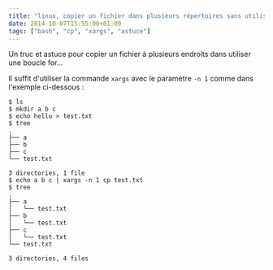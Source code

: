 ```yaml
---
title: "linux, copier un fichier dans plusieurs répertoires sans utiliser de boucle"
date: 2014-10-07T15:55:00+01:00
tags: ["bash", "cp", "xargs", "astuce"]
---
```

Un truc et astuce pour copier un fichier à plusieurs endroits dans utiliser une boucle for...

Il suffit d'utiliser la commande <code>xargs</code> avec le paramètre <code>-n 1</code> comme dans l'exemple ci-dessous : 


```
$ ls
$ mkdir a b c
$ echo hello > test.txt
$ tree 
.
├── a
├── b
├── c
└── test.txt

3 directories, 1 file
$ echo a b c | xargs -n 1 cp test.txt 
$ tree 
.
├── a
│   └── test.txt
├── b
│   └── test.txt
├── c
│   └── test.txt
└── test.txt

3 directories, 4 files
```
